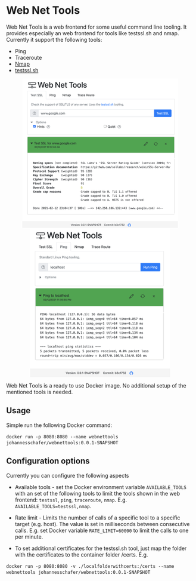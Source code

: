 # Web Net Tools

Web Net Tools is a web frontend for some useful command line tooling. It provides especially an web frontend for tools like testssl.sh and nmap.
Currently it support the following tools:
* Ping
* Traceroute
* [Nmap](https://nmap.org)
* [testssl.sh](https://github.com/drwetter/testssl.sh)

<p align="center">
  <img align="center" style="display: inline" src="docs/testssl.png" alt="test ssl tooling" height="400" />
  <img align="center" style="display: inline" src="docs/ping.png" alt="ping tooling" height="400" />
</p>

Web Net Tools is a ready to use Docker image. No additional setup of the mentioned tools is needed.

## Usage

Simple run the following Docker command:
```
docker run -p 8080:8080 --name webnettools johannesschafer/webnettools:0.0.1-SNAPSHOT
```

## Configuration options

Currently you can configure the following aspects

* Available tools - set the Docker environment variable `AVAILABLE_TOOLS` with an set of the following tools to limit the tools shown in the web frontend: `testssl`, `ping`, `traceroute`, `nmap`. E.g. `AVAILABLE_TOOLS=testssl,nmap`.

* Rate limit - Limits the number of calls of a specific tool to a specific target (e.g. host). The value is set in milliseconds between consecutive calls. E.g. set Docker variable `RATE_LIMIT=60000` to limit the calls to one per minute.

* To set additional certificates for the testssl.sh tool, just map the folder with the certificates to the container folder /certs. E.g.
```
docker run -p 8080:8080 -v ./localfolderwithcerts:/certs --name webnettools johannesschafer/webnettools:0.0.1-SNAPSHOT
```
